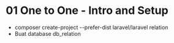 # 01 One to One - Intro and Setup

- composer create-project --prefer-dist laravel/laravel relation
- Buat database db_relation